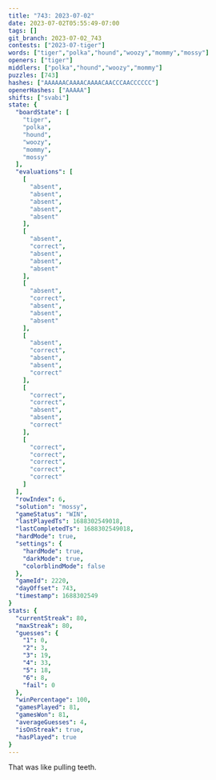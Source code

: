 ```yaml
---
title: "743: 2023-07-02"
date: 2023-07-02T05:55:49-07:00
tags: []
git_branch: 2023-07-02_743
contests: ["2023-07-tiger"]
words: ["tiger","polka","hound","woozy","mommy","mossy"]
openers: ["tiger"]
middlers: ["polka","hound","woozy","mommy"]
puzzles: [743]
hashes: ["AAAAAACAAAACAAAACAACCCAACCCCCC"]
openerHashes: ["AAAAA"]
shifts: ["svabi"]
state: {
  "boardState": [
    "tiger",
    "polka",
    "hound",
    "woozy",
    "mommy",
    "mossy"
  ],
  "evaluations": [
    [
      "absent",
      "absent",
      "absent",
      "absent",
      "absent"
    ],
    [
      "absent",
      "correct",
      "absent",
      "absent",
      "absent"
    ],
    [
      "absent",
      "correct",
      "absent",
      "absent",
      "absent"
    ],
    [
      "absent",
      "correct",
      "absent",
      "absent",
      "correct"
    ],
    [
      "correct",
      "correct",
      "absent",
      "absent",
      "correct"
    ],
    [
      "correct",
      "correct",
      "correct",
      "correct",
      "correct"
    ]
  ],
  "rowIndex": 6,
  "solution": "mossy",
  "gameStatus": "WIN",
  "lastPlayedTs": 1688302549018,
  "lastCompletedTs": 1688302549018,
  "hardMode": true,
  "settings": {
    "hardMode": true,
    "darkMode": true,
    "colorblindMode": false
  },
  "gameId": 2220,
  "dayOffset": 743,
  "timestamp": 1688302549
}
stats: {
  "currentStreak": 80,
  "maxStreak": 80,
  "guesses": {
    "1": 0,
    "2": 3,
    "3": 19,
    "4": 33,
    "5": 18,
    "6": 8,
    "fail": 0
  },
  "winPercentage": 100,
  "gamesPlayed": 81,
  "gamesWon": 81,
  "averageGuesses": 4,
  "isOnStreak": true,
  "hasPlayed": true
}
---
```

<!-- more -->
That was like pulling teeth.
